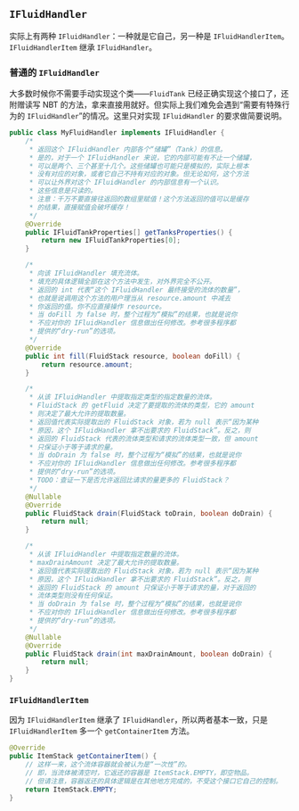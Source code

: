 ## `IFluidHandler`

实际上有两种 `IFluidHandler`：一种就是它自己，另一种是 `IFluidHandlerItem`。`IFluidHandlerItem` 继承 `IFluidHandler`。

### 普通的 `IFluidHandler`

大多数时候你不需要手动实现这个类——`FluidTank` 已经正确实现这个接口了，还附赠读写 NBT 的方法，拿来直接用就好。但实际上我们难免会遇到“需要有特殊行为的 `IFluidHandler`”的情况。这里只对实现 `IFluidHandler` 的要求做简要说明。

```java
public class MyFluidHandler implements IFluidHandler {
    /*
     * 返回这个 IFluidHandler 内部各个“储罐”（Tank）的信息。
     * 是的，对于一个 IFluidHandler 来说，它的内部可能有不止一个储罐，
     * 可以是两个、三个甚至十几个。这些储罐也可能只是模拟的，实际上根本
     * 没有对应的对象，或者它自己不持有对应的对象。但无论如何，这个方法
     * 可以让外界对这个 IFluidHandler 的内部信息有一个认识。
     * 这些信息是只读的。
     * 注意：千万不要直接往返回的数组里赋值！这个方法返回的值可以是缓存
     * 的结果，直接赋值会破坏缓存！
     */
    @Override
    public IFluidTankProperties[] getTanksProperties() {
        return new IFluidTankProperties[0];
    }

    /*
     * 向该 IFluidHandler 填充流体。
     * 填充的具体逻辑全部在这个方法中发生，对外界完全不公开。
     * 返回的 int 代表“这个 IFluidHandler 最终接受的流体的数量”，
     * 也就是说调用这个方法的用户理当从 resource.amount 中减去
     * 你返回的值。你不应直接操作 resource。
     * 当 doFill 为 false 时，整个过程为“模拟”的结果，也就是说你
     * 不应对你的 IFluidHandler 信息做出任何修改。参考很多程序都
     * 提供的“dry-run”的选项。
     */
    @Override
    public int fill(FluidStack resource, boolean doFill) {
        return resource.amount;
    }

    /*
     * 从该 IFluidHandler 中提取指定类型的指定数量的流体。
     * FluidStack 的 getFluid 决定了要提取的流体的类型，它的 amount
     * 则决定了最大允许的提取数量。
     * 返回值代表实际提取出的 FluidStack 对象，若为 null 表示“因为某种
     * 原因，这个 IFluidHandler 拿不出要求的 FluidStack”。反之，则
     * 返回的 FluidStack 代表的流体类型和请求的流体类型一致，但 amount
     * 只保证小于等于请求的量。
     * 当 doDrain 为 false 时，整个过程为“模拟”的结果，也就是说你
     * 不应对你的 IFluidHandler 信息做出任何修改。参考很多程序都
     * 提供的“dry-run”的选项。
     * TODO：查证一下是否允许返回比请求的量更多的 FluidStack？
     */
    @Nullable
    @Override
    public FluidStack drain(FluidStack toDrain, boolean doDrain) {
        return null;
    }

    /*
     * 从该 IFluidHandler 中提取指定数量的流体。
     * maxDrainAmount 决定了最大允许的提取数量。
     * 返回值代表实际提取出的 FluidStack 对象，若为 null 表示“因为某种
     * 原因，这个 IFluidHandler 拿不出要求的 FluidStack”。反之，则
     * 返回的 FluidStack 的 amount 只保证小于等于请求的量，对于返回的
     * 流体类型则没有任何保证。
     * 当 doDrain 为 false 时，整个过程为“模拟”的结果，也就是说你
     * 不应对你的 IFluidHandler 信息做出任何修改。参考很多程序都
     * 提供的“dry-run”的选项。
     */
    @Nullable
    @Override
    public FluidStack drain(int maxDrainAmount, boolean doDrain) {
        return null;
    }
}
```

### `IFluidHandlerItem`

因为 `IFluidHandlerItem` 继承了 `IFluidHandler`，所以两者基本一致，只是 `IFluidHandlerItem` 多一个 `getContainerItem` 方法。

```java
@Override
public ItemStack getContainerItem() {
    // 这样一来，这个流体容器就会被认为是“一次性”的。
    // 即，当流体被清空时，它返还的容器是 ItemStack.EMPTY，即空物品。
    // 但请注意，容器返还的具体逻辑是在其他地方完成的，不受这个接口它自己的控制。
    return ItemStack.EMPTY;
}
```
